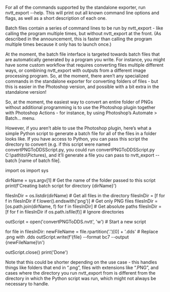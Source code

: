 For all of the commands supported by the standalone exporter, run nvtt_export --help. This will print out all known command line options and flags, as well as a short description of each one.

Batch files contain a series of command lines to be run by nvtt_export - like calling the program multiple times, but without nvtt_export at the front. (As described in the announcement, this is faster than calling the program multiple times because it only has to launch once.)

At the moment, the batch file interface is targeted towards batch files that are automatically generated by a program you write. For instance, you might have some custom workflow that requires converting files multiple different ways, or combining nvtt_export with outputs from a different image processing program. So, at the moment, there aren’t any specialized commands in the standalone exporter for converting folders of files - but this is easier in the Photoshop version, and possible with a bit extra in the standalone version!

So, at the moment, the easiest way to convert an entire folder of PNGs without additional programming is to use the Photoshop plugin together with Photoshop Actions - for instance, by using Photoshop’s Automate > Batch… menu.

However, if you aren’t able to use the Photoshop plugin, here’s what a simple Python script to generate a batch file for all of the files in a folder looks like. If you have access to Python, you can pass this script the directory to convert (e.g. if this script were named convertPNGToDDSScript.py, you could run convertPNGToDDSScript.py C:\path\to\Pictures), and it’ll generate a file you can pass to nvtt_export --batch [name of batch file].

import os
import sys

dirName = sys.argv[1] # Get the name of the folder passed to this script
print(f'Creating batch script for directory {dirName}')

filesInDir = os.listdir(dirName) # Get all files in the directory
filesInDir = [f for f in filesInDir if f.lower().endswith('png')] # Get only PNG files
filesInDir = [os.path.join(dirName, f) for f in filesInDir] # Get absolute paths
filesInDir = [f for f in filesInDir if os.path.isfile(f)] # Ignore directories

outScript = open('convertPNGToDDS.nvtt', 'w') # Start a new script

for file in filesInDir:
  newFileName = file.rpartition('.')[0] + '.dds' # Replace .png with .dds
  outScript.write(f'{file} --format bc7 --output {newFileName}\n')

outScript.close()
print('Done')

Note that this could be shorter depending on the use case - this handles things like folders that end in “.png”, files with extensions like “.PNG”, and cases where the directory you run nvtt_export from is different from the directory in which the Python script was run, which might not always be necessary to handle.